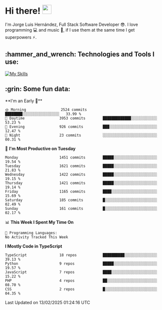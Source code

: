 <h1 align="left">
 <abc>
  <br>Hi there! <img src="https://user-images.githubusercontent.com/42378118/110234147-e3259600-7f4e-11eb-95be-0c4047144dea.gif" width="30"><br>
 </abc>
</h1>

I'm Jorge Luis Hernández, Full Stack Software Developer :sunglasses:. I love programming :computer: and music :musical_score:, if I use them at the same time I get superpowers :zap:. 


<h2 align="left">:hammer_and_wrench: Technologies and Tools I use:</h2>

[![My Skills](https://skillicons.dev/icons?i=js,ts,html,css,py,vue,react,next,nest,postgres,mysql)](https://skillicons.dev)

<h2 align="left">:grin: Some fun data:</h2>
<!--START_SECTION:waka-->
**I'm an Early 🐤** 

```text
🌞 Morning                2524 commits        ████████░░░░░░░░░░░░░░░░░   33.99 % 
🌆 Daytime                3953 commits        █████████████░░░░░░░░░░░░   53.23 % 
🌃 Evening                926 commits         ███░░░░░░░░░░░░░░░░░░░░░░   12.47 % 
🌙 Night                  23 commits          ░░░░░░░░░░░░░░░░░░░░░░░░░   00.31 % 
```
📅 **I'm Most Productive on Tuesday** 

```text
Monday                   1451 commits        █████░░░░░░░░░░░░░░░░░░░░   19.54 % 
Tuesday                  1621 commits        █████░░░░░░░░░░░░░░░░░░░░   21.83 % 
Wednesday                1422 commits        █████░░░░░░░░░░░░░░░░░░░░   19.15 % 
Thursday                 1421 commits        █████░░░░░░░░░░░░░░░░░░░░   19.14 % 
Friday                   1165 commits        ████░░░░░░░░░░░░░░░░░░░░░   15.69 % 
Saturday                 185 commits         █░░░░░░░░░░░░░░░░░░░░░░░░   02.49 % 
Sunday                   161 commits         █░░░░░░░░░░░░░░░░░░░░░░░░   02.17 % 
```


📊 **This Week I Spent My Time On** 

```text
💬 Programming Languages: 
No Activity Tracked This Week
```

**I Mostly Code in TypeScript** 

```text
TypeScript               18 repos            ██████████░░░░░░░░░░░░░░░   39.13 % 
Python                   9 repos             █████░░░░░░░░░░░░░░░░░░░░   19.57 % 
JavaScript               7 repos             ████░░░░░░░░░░░░░░░░░░░░░   15.22 % 
PHP                      4 repos             ██░░░░░░░░░░░░░░░░░░░░░░░   08.70 % 
CSS                      2 repos             █░░░░░░░░░░░░░░░░░░░░░░░░   04.35 % 
```




 Last Updated on 13/02/2025 01:24:16 UTC
<!--END_SECTION:waka-->
